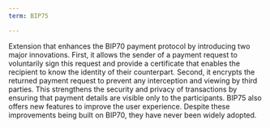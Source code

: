 ```yaml
---
term: BIP75

---
```

Extension that enhances the BIP70 payment protocol by introducing two major innovations. First, it allows the sender of a payment request to voluntarily sign this request and provide a certificate that enables the recipient to know the identity of their counterpart. Second, it encrypts the returned payment request to prevent any interception and viewing by third parties. This strengthens the security and privacy of transactions by ensuring that payment details are visible only to the participants. BIP75 also offers new features to improve the user experience. Despite these improvements being built on BIP70, they have never been widely adopted.